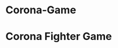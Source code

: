 # Corona-Game



<html>

<head>
    <title>Corona Fighter Game</title>
    <style>
        #mycanvas {
            background-image: url("Assets/back.jpeg");
            border: 5px solid red;
            width: 700px;
            height: 300px;
        }
    </style>
</head>


<body>
    <h1>Corona Fighter Game</h1>
    <canvas id="my canvas">
        <script type="text/javascript"></script>

</canvas>
</body>
</head>
